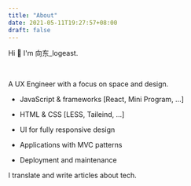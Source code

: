 ```yaml
---
title: "About"
date: 2021-05-11T19:27:57+08:00
draft: false
---
```


Hi 👋 I'm 向东_logeast.

<br />

A UX Engineer with a focus on space and design.

- JavaScript & frameworks [React, Mini Program, ...]

- HTML & CSS [LESS, Taileind, ...]

- UI for fully responsive design

- Applications with MVC patterns

- Deployment and maintenance

I translate and write articles about tech.